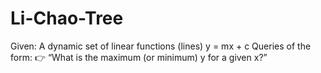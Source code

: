 # Li-Chao-Tree
Given:  A dynamic set of linear functions (lines) y = mx + c  Queries of the form: 👉 “What is the maximum (or minimum) y for a given x?”
